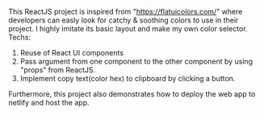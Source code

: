 This ReactJS project is inspired from "https://flatuicolors.com/" where developers can easly
look for catchy & soothing colors to use in their project. I highly imitate its basic layout and make my own
color selector.
Techs:
1. Reuse of React UI components
2. Pass argument from one component to the other component by using "props" from ReactJS.
3. Implement copy text(color hex) to clipboard by clicking a button.

Furthermore, this project also demonstrates how to deploy the web app to netlify and host the app.